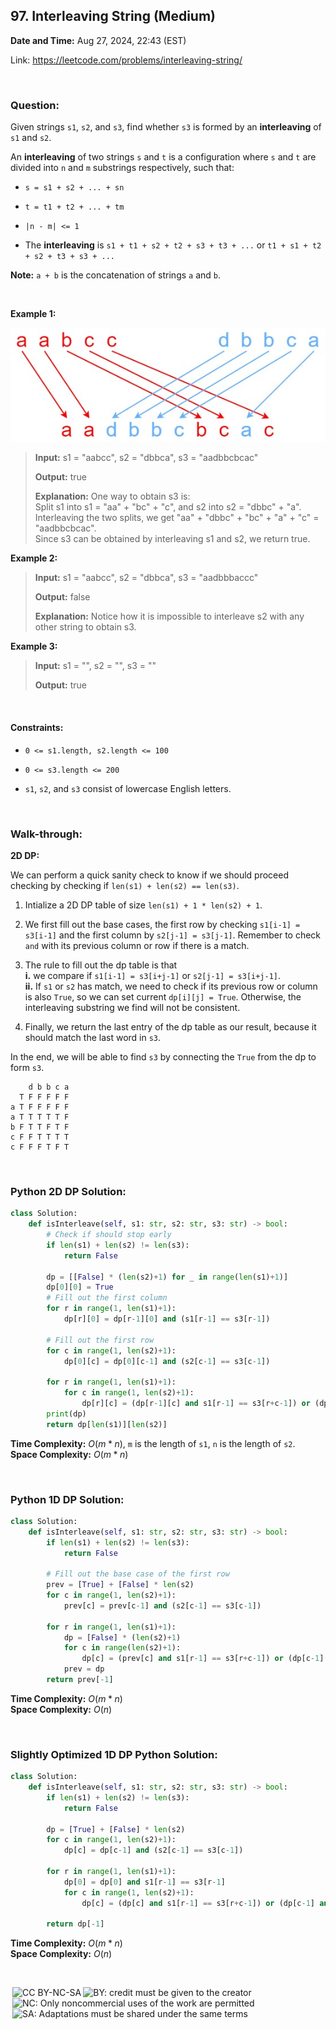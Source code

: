 ## 97. Interleaving String (Medium)
**Date and Time:** Aug 27, 2024, 22:43 (EST)

Link: https://leetcode.com/problems/interleaving-string/

<br>

### Question:
Given strings `s1`, `s2`, and `s3`, find whether `s3` is formed by an **interleaving** of `s1` and `s2`.

An **interleaving** of two strings `s` and `t` is a configuration where `s` and `t` are divided into `n` and `m` 
substrings respectively, such that:

* `s = s1 + s2 + ... + sn`

* `t = t1 + t2 + ... + tm`

* `|n - m| <= 1`

* The **interleaving** is `s1 + t1 + s2 + t2 + s3 + t3 + ...` or `t1 + s1 + t2 + s2 + t3 + s3 + ...`

**Note:** `a + b` is the concatenation of strings `a` and `b`.

<br>

**Example 1:**

<img src="../images/97.jpg" width=600>

> **Input:** s1 = "aabcc", s2 = "dbbca", s3 = "aadbbcbcac"
> 
> **Output:** true
>
> **Explanation:** One way to obtain s3 is: <br>
> Split s1 into s1 = "aa" + "bc" + "c", and s2 into s2 = "dbbc" + "a".
> Interleaving the two splits, we get "aa" + "dbbc" + "bc" + "a" + "c" = "aadbbcbcac". <br>
> Since s3 can be obtained by interleaving s1 and s2, we return true.

**Example 2:**
> **Input:** s1 = "aabcc", s2 = "dbbca", s3 = "aadbbbaccc"
> 
> **Output:** false
>
> **Explanation:** Notice how it is impossible to interleave s2 with any other string to obtain s3.

**Example 3:**
> **Input:** s1 = "", s2 = "", s3 = ""
> 
> **Output:** true

<br>

#### Constraints:
* `0 <= s1.length, s2.length <= 100`

* `0 <= s3.length <= 200`

* `s1`, `s2`, and `s3` consist of lowercase English letters.

<br>

### Walk-through: 
**2D DP:**

We can perform a quick sanity check to know if we should proceed checking by checking if `len(s1) + len(s2) == len(s3)`.

1. Intialize a 2D DP table of size `len(s1) + 1 * len(s2) + 1`.

2. We first fill out the base cases, the first row by checking `s1[i-1] = s3[i-1]` and the first column by `s2[j-1] = s3[j-1]`. Remember to check `and` with its previous column or row if there is a match.

3. The rule to fill out the dp table is that <br> 
**i.** we compare if `s1[i-1] = s3[i+j-1]` or `s2[j-1] = s3[i+j-1]`. <br>
**ii.** If `s1` or `s2` has match, we need to check if its previous row or column is also `True`, so we can set current `dp[i][j] = True`. Otherwise, the interleaving substring we find will not be consistent.

4. Finally, we return the last entry of the dp table as our result, because it should match the last word in `s3`.

In the end, we will be able to find `s3` by connecting the `True` from the dp to form `s3`.

```
    d b b c a
  T F F F F F
a T F F F F F
a T T T T T F
b F T T F T F
c F F T T T T
c F F F T F T
```

<br>

### Python 2D DP Solution:
```python
class Solution:
    def isInterleave(self, s1: str, s2: str, s3: str) -> bool:
        # Check if should stop early
        if len(s1) + len(s2) != len(s3):
            return False

        dp = [[False] * (len(s2)+1) for _ in range(len(s1)+1)]
        dp[0][0] = True
        # Fill out the first column
        for r in range(1, len(s1)+1):
            dp[r][0] = dp[r-1][0] and (s1[r-1] == s3[r-1])

        # Fill out the first row
        for c in range(1, len(s2)+1):
            dp[0][c] = dp[0][c-1] and (s2[c-1] == s3[c-1])
        
        for r in range(1, len(s1)+1):
            for c in range(1, len(s2)+1):
                dp[r][c] = (dp[r-1][c] and s1[r-1] == s3[r+c-1]) or (dp[r][c-1] and s2[c-1] == s3[r+c-1])
        print(dp)
        return dp[len(s1)][len(s2)]
```
**Time Complexity:** $O(m * n)$, `m` is the length of `s1`, `n` is the length of `s2`. <br>
**Space Complexity:** $O(m * n)$

<br>

### Python 1D DP Solution:
```python
class Solution:
    def isInterleave(self, s1: str, s2: str, s3: str) -> bool:
        if len(s1) + len(s2) != len(s3):
            return False

        # Fill out the base case of the first row
        prev = [True] + [False] * len(s2)
        for c in range(1, len(s2)+1):
            prev[c] = prev[c-1] and (s2[c-1] == s3[c-1])
        
        for r in range(1, len(s1)+1):
            dp = [False] * (len(s2)+1)
            for c in range(len(s2)+1):
                dp[c] = (prev[c] and s1[r-1] == s3[r+c-1]) or (dp[c-1] and s2[c-1] == s3[r+c-1])
            prev = dp
        return prev[-1]
```
**Time Complexity:** $O(m * n)$ <br>
**Space Complexity:** $O(n)$

<br>

### Slightly Optimized 1D DP Python Solution:
```python
class Solution:
    def isInterleave(self, s1: str, s2: str, s3: str) -> bool:
        if len(s1) + len(s2) != len(s3):
            return False

        dp = [True] + [False] * len(s2)
        for c in range(1, len(s2)+1):
            dp[c] = dp[c-1] and (s2[c-1] == s3[c-1])
        
        for r in range(1, len(s1)+1):
            dp[0] = dp[0] and s1[r-1] == s3[r-1]
            for c in range(1, len(s2)+1):
                dp[c] = (dp[c] and s1[r-1] == s3[r+c-1]) or (dp[c-1] and s2[c-1] == s3[r+c-1])

        return dp[-1]
```
**Time Complexity:** $O(m * n)$ <br>
**Space Complexity:** $O(n)$

<br>

<img style="height:22px!important;margin-left:3px;vertical-align:text-bottom;" src="https://mirrors.creativecommons.org/presskit/icons/cc.svg?ref=chooser-v1" alt="CC BY-NC-SA" title="CC BY-NC-SA"><img style="height:22px!important;margin-left:3px;vertical-align:text-bottom;" src="https://mirrors.creativecommons.org/presskit/icons/by.svg?ref=chooser-v1" alt="BY: credit must be given to the creator" title="BY: credit must be given to the creator"><img style="height:22px!important;margin-left:3px;vertical-align:text-bottom;" src="https://mirrors.creativecommons.org/presskit/icons/nc.svg?ref=chooser-v1" alt="NC: Only noncommercial uses of the work are permitted" title="NC: Only noncommercial uses of the work are permitted"><img style="height:22px!important;margin-left:3px;vertical-align:text-bottom;" src="https://mirrors.creativecommons.org/presskit/icons/sa.svg?ref=chooser-v1" alt="SA: Adaptations must be shared under the same terms" title="SA: Adaptations must be shared under the same terms">